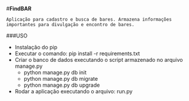#**FindBAR**

	Aplicação para cadastro e busca de bares. Armazena informações importantes para divulgação e encontro de bares.

###USO

- Instalação do pip
- Executar o comando: pip install -r requirements.txt
- Criar o banco de dados executando o script armazenado no arquivo manage.py
    - python manage.py db init
    - python manage.py db migrate
    - python manage.py db upgrade
- Rodar a aplicação executando o arquivo: run.py
